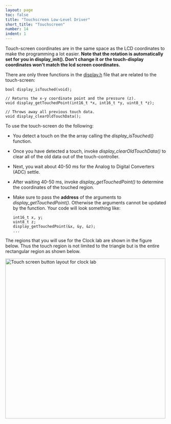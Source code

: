 ```yaml
---
layout: page
toc: false
title: "Touchscreen Low-Level Driver"
short_title: "Touchscreen"
number: 14
indent: 1
---
```



Touch-screen coordinates are in the same space as the LCD coordinates to make the programming a lot easier. **Note that the rotation is automatically set for you in display_init(). Don't change it or the touch-display coordinates won't match the lcd screen coordinates.**

There are only three functions in the [display.h](https://github.com/byu-cpe/ecen330_student/blob/master/include/display.h) file that are related to the touch-screen:

    bool display_isTouched(void);

    // Returns the x-y coordinate point and the pressure (z).
    void display_getTouchedPoint(int16_t *x, int16_t *y, uint8_t *z);
    
    // Throws away all previous touch data.
    void display_clearOldTouchData();

To use the touch-screen do the following: 
  * You detect a touch on the the array calling the *display_isTouched()* function. 
  * Once you have detected a touch, invoke *display_clearOldTouchData()* to clear all of the old data out of the touch-controller.
  * Next, you wait about 40-50 ms for the Analog to Digital Converters (ADC) settle.
  * After waiting 40-50 ms, invoke *display_getTouchedPoint()* to determine the coordinates of the touched region.
  * Make sure to pass the **address** of the arguments to *display_getTouchedPoint()*. Otherwise the arguments cannot be updated by the function. Your code will look something like:

        int16_t x, y;
        uint8_t z;
        display_getTouchedPoint(&x, &y, &z);
        ...


The regions that you will use for the Clock lab are shown in the figure below. Thus the touch region is not limited to the triangle but is the entire rectangular region as shown below.

<img src="{% link media/clock/clocktouchscreenlayout.jpg %}" width="500" alt="Touch screen button layout for clock lab">

